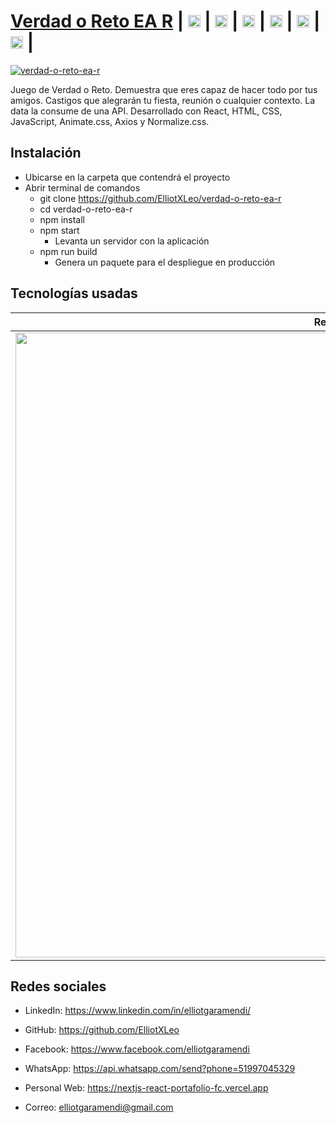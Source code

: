 # [Verdad o Reto EA R](https://verdadoretoear.netlify.app) | [<img src="https://image.flaticon.com/icons/png/512/174/174857.png" height="20"/>](https://www.linkedin.com/in/elliotgaramendi/) | [<img src="https://image.flaticon.com/icons/png/512/733/733553.png" height="20"/>](https://github.com/ElliotXLeo) | [<img src="https://image.flaticon.com/icons/png/512/145/145802.png" height="20"/>](https://www.facebook.com/elliotgaramendi) | [<img src="https://image.flaticon.com/icons/png/512/1384/1384055.png" height="20"/>](https://api.whatsapp.com/send?phone=51997045329) | [<img src="https://image.flaticon.com/icons/png/512/975/975645.png" height="20"/>](https://nextjs-react-portafolio-fc.vercel.app) | [<img src="https://image.flaticon.com/icons/png/512/5439/5439199.png" height="20"/>](mailto:elliotgaramendi@gmail.com) | 

[![verdad-o-reto-ea-r](https://i.postimg.cc/fLj2F7ss/verdad-o-reto-ea-r.png)](https://verdadoretoear.netlify.app)

Juego de Verdad o Reto. Demuestra que eres capaz de hacer todo por tus amigos. Castigos que alegrarán tu fiesta, reunión o cualquier contexto. La data la consume de una API. Desarrollado con React, HTML, CSS, JavaScript, Animate.css, Axios y Normalize.css.

## Instalación
- Ubicarse en la carpeta que contendrá el proyecto
- Abrir terminal de comandos
  - git clone https://github.com/ElliotXLeo/verdad-o-reto-ea-r
  - cd verdad-o-reto-ea-r
  - npm install
  - npm start
    - Levanta un servidor con la aplicación
  - npm run build
    - Genera un paquete para el despliegue en producción

## Tecnologías usadas
| React | HTML | CSS | JavaScript | Axios | Normalize.css | Animate.css | SweetAler2 |
| --- | --- | --- | --- | --- | --- | --- | --- |
| <img src="https://upload.wikimedia.org/wikipedia/commons/thumb/a/a7/React-icon.svg/1280px-React-icon.svg.png" width="1000px"/> | <img src="https://upload.wikimedia.org/wikipedia/commons/6/61/HTML5_logo_and_wordmark.svg" width="1000"/> | <img src="https://upload.wikimedia.org/wikipedia/commons/thumb/3/3d/CSS.3.svg/1200px-CSS.3.svg.png" width="1000"/> | <img src="https://upload.wikimedia.org/wikipedia/commons/thumb/9/99/Unofficial_JavaScript_logo_2.svg/1200px-Unofficial_JavaScript_logo_2.svg.png" width="1000"/> | <img src="https://mma.prnewswire.com/media/1517110/Axios_logo___RGB_Logo.jpg?p=twitter" width="1000px"/> | <img src="https://necolas.github.io/normalize.css/logo.svg" width="1000px"/> | <img src="https://animate.style/img/animatecss-opengraph.jpg" width="1000px"/> | <img src="https://sweetalert2.github.io/images/SweetAlert2.png" width="1000px"/> |

## Redes sociales
- LinkedIn: https://www.linkedin.com/in/elliotgaramendi/

- GitHub: https://github.com/ElliotXLeo

- Facebook: https://www.facebook.com/elliotgaramendi

- WhatsApp: https://api.whatsapp.com/send?phone=51997045329

- Personal Web: https://nextjs-react-portafolio-fc.vercel.app

- Correo: elliotgaramendi@gmail.com